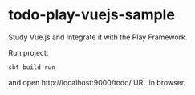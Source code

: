 # todo-play-vuejs-sample

Study Vue.js and integrate it with the Play Framework.

Run project:

```
sbt build run
```

and open http://localhost:9000/todo/ URL in browser.
